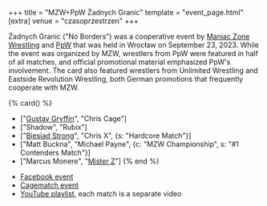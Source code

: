 +++
title = "MZW+PpW Żadnych Granic"
template = "event_page.html"
[extra]
venue = "czasoprzestrzen"
+++


Żadnych Granic ("No Borders") was a cooperative event by [Maniac Zone Wrestling](@/o/mzw.md) and [PpW](@/o/ppw.md) that was held in Wrocław on September 23, 2023. While the event was organized by MZW, wrestlers from PpW were featured in half of all matches, and official promotional material emphasized PpW's involvement. The card also featured wrestlers from Unlimited Wrestling and Eastside Revolution Wrestling, both German promotions that frequently cooperate with MZW.

{% card() %}
- ["[Gustav Gryffin](@/w/gustav-gryffin.md)", "Chris Cage"]
- ["Shadow", "Rubix"]
- ["[Biesiad Strong](@/w/biesiad.md)", "Chris X", {s: "Hardcore Match"}]
- ["Matt Buckna", "Michael Payne", {c: "MZW Championship", s: "#1 Contenders Match"}]
- ["Marcus Monere", "[Mister Z](@/w/mister-z.md)"]
{% end %}

* [Facebook event](https://www.facebook.com/events/1031532237862352)
* [Cagematch event](https://www.cagematch.net/?id=1&nr=375104)
* [YouTube playlist](https://youtube.com/playlist?list=PL9jkhNR2Sx8ge-csZg10eYBYqmmANbvAK&si=SvGUMIDMmxBnxnjJ), each match is a separate video
